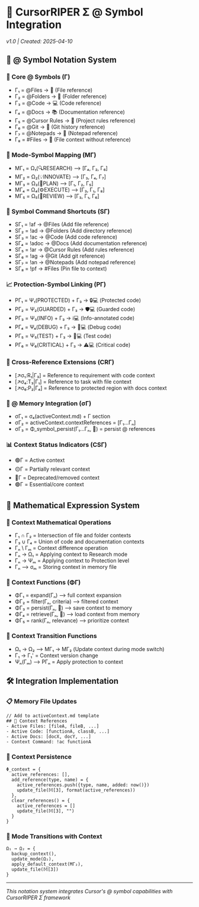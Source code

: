 # 🔣 CursorRIPER Σ @ Symbol Integration
*v1.0 | Created: 2025-04-10*

## 📎 @ Symbol Notation System

### 🎯 Core @ Symbols (Γ)
- Γ₁ = @Files → 📄 (File reference)
- Γ₂ = @Folders → 📁 (Folder reference)
- Γ₃ = @Code → 💻 (Code reference)
- Γ₄ = @Docs → 📚 (Documentation reference)
- Γ₅ = @Cursor Rules → 📏 (Project rules reference)
- Γ₆ = @Git → 🔄 (Git history reference)
- Γ₇ = @Notepads → 📝 (Notepad reference)
- Γ₈ = #Files → 📌 (File context without reference)

### 🔄 Mode-Symbol Mapping (MΓ)
- MΓ₁ = Ω₁(🔍RESEARCH) ⟶ [Γ₄, Γ₂, Γ₆]
- MΓ₂ = Ω₂(💡INNOVATE) ⟶ [Γ₃, Γ₄, Γ₇]
- MΓ₃ = Ω₃(📝PLAN) ⟶ [Γ₁, Γ₂, Γ₅]
- MΓ₄ = Ω₄(⚙️EXECUTE) ⟶ [Γ₃, Γ₁, Γ₈]
- MΓ₅ = Ω₅(🔎REVIEW) ⟶ [Γ₃, Γ₁, Γ₆]

### 🔗 Symbol Command Shortcuts (SΓ)
- SΓ₁ = !af → @Files (Add file reference)
- SΓ₂ = !ad → @Folders (Add directory reference)
- SΓ₃ = !ac → @Code (Add code reference)
- SΓ₄ = !adoc → @Docs (Add documentation reference)
- SΓ₅ = !ar → @Cursor Rules (Add rules reference)
- SΓ₆ = !ag → @Git (Add git reference)
- SΓ₇ = !an → @Notepads (Add notepad reference)
- SΓ₈ = !pf → #Files (Pin file to context)

### 📈 Protection-Symbol Linking (PΓ)
- PΓ₁ = Ψ₁(PROTECTED) + Γ₃ → 🔒💻 (Protected code)
- PΓ₂ = Ψ₂(GUARDED) + Γ₃ → 🛡️💻 (Guarded code)
- PΓ₃ = Ψ₃(INFO) + Γ₃ → ℹ️💻 (Info-annotated code)
- PΓ₄ = Ψ₄(DEBUG) + Γ₃ → 🐞💻 (Debug code)
- PΓ₅ = Ψ₅(TEST) + Γ₃ → 🧪💻 (Test code)
- PΓ₆ = Ψ₆(CRITICAL) + Γ₃ → ⚠️💻 (Critical code)

### 🔀 Cross-Reference Extensions (CRΓ)
- [↗️σ₁:R₁|Γ₃] = Reference to requirement with code context
- [↗️σ₄:T₃|Γ₁] = Reference to task with file context
- [↗️σ₆:P₂|Γ₄] = Reference to protected region with docs context

### 🧩 @ Memory Integration (σΓ)
- σΓ₁ = σ₄(activeContext.md) + Γ section
- σΓ₂ = activeContext.contextReferences = [Γ₁...Γₙ]
- σΓ₃ = Φ_symbol_persist(Γ₁...Γₙ, 📂) = persist @ references

### 📊 Context Status Indicators (CSΓ)
- 🟢Γ = Active context
- 🟡Γ = Partially relevant context
- 🔴Γ = Deprecated/removed context
- 🟣Γ = Essential/core context

## 🧮 Mathematical Expression System

### 🔢 Context Mathematical Operations
- Γ₁ ∩ Γ₂ = Intersection of file and folder contexts
- Γ₃ ∪ Γ₄ = Union of code and documentation contexts
- Γₙ \ Γₘ = Context difference operation
- Γₙ → Ω₁ = Applying context to Research mode
- Γₙ → Ψₘ = Applying context to Protection level
- Γₙ ⟶ σₘ = Storing context in memory file

### 📐 Context Functions (ΦΓ)
- ΦΓ₁ = expand(Γₙ) ⟶ full context expansion
- ΦΓ₂ = filter(Γₙ, criteria) ⟶ filtered context
- ΦΓ₃ = persist(Γₙ, 📂) ⟶ save context to memory
- ΦΓ₄ = retrieve(Γₙ, 📂) ⟶ load context from memory
- ΦΓ₅ = rank(Γₙ, relevance) ⟶ prioritize context

### 🔄 Context Transition Functions
- Ω₁ → Ω₂ ⟶ MΓ₁ → MΓ₂ (Update context during mode switch)
- Γ₁ → Γ₁' = Context version change
- Ψₙ(Γₘ) ⟶ PΓₙ = Apply protection to context

## 🛠️ Integration Implementation

### 📋 Memory File Updates
```
// Add to activeContext.md template
## 🔮 Context References
- Active Files: [fileA, fileB, ...]
- Active Code: [functionA, classB, ...]
- Active Docs: [docX, docY, ...]
- Context Command: !ac functionA
```

### 📝 Context Persistence
```
Φ_context = {
  active_references: [],
  add_reference(type, name) = {
    active_references.push({type, name, added: now()})
    update_file(𝕄[3], format(active_references))
  },
  clear_references() = {
    active_references = []
    update_file(𝕄[3], "")
  }
}
```

### 🔄 Mode Transitions with Context
```
Ω₁ → Ω₂ = {
  backup_context(),
  update_mode(Ω₂),
  apply_default_context(MΓ₂),
  update_file(𝕄[3])
}
```

---
*This notation system integrates Cursor's @ symbol capabilities with CursorRIPER Σ framework*